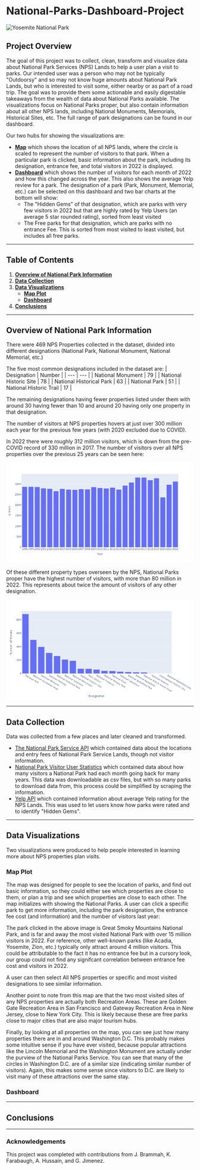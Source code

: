 # National-Parks-Dashboard-Project

![Yosemite National Park](https://roadtrippingcalifornia.com/wp-content/uploads/2022/06/El-Capitan-Yosemite.jpg)

## Project Overview

The goal of this project was to collect, clean, transform and visualize data about National Park Services (NPS) Lands to help a user plan a visit to parks. Our intended user was a person who may not be typically "Outdoorsy" and so may not know huge amounts about National Park Lands, but who is interested to visit some, either nearby or as part of a road trip. The goal was to provide them some actionable and easily digestable takeaways from the wealth of data about National Parks available. The visualizations focus on National Parks proper, but also contain information about all other NPS lands, including National Monuments, Memorials, Historical Sites, etc. The full range of park designations can be found in our dashboard.

Our two hubs for showing the visualizations are:
- [<b>Map</b>](https://github.com/jonnybrammah/National-Parks-Dashboard-Project/tree/main/Data%20Visualization/Map) which shows the location of all NPS lands, where the circle is scaled to represent the number of visitors to that park. When a particular park is clicked, basic information about the park, including its designation, entrance fee, and total visitors in 2022 is displayed.
- [<b>Dashboard</b>](https://github.com/jonnybrammah/National-Parks-Dashboard-Project/tree/main/Data%20Visualization/Graph) which shows the number of visitors for each month of 2022 and how this changed across the year. This also shows the average Yelp review for a park. The designation of a park (Park, Monument, Memorial, etc.) can be selected on this dashboard and two bar charts at the bottom will show:
   - The "Hidden Gems" of that designation, which are parks with very few visitors in 2022 but that are highly rated by Yelp Users (an average 5 star rounded rating), sorted from least visited
   - The Free parks for that designation, which are parks with no entrance Fee. This is sorted from most visited to least visited, but includes all free parks.

-----

## Table of Contents
1. [<b>Overview of National Park Information</b>](https://github.com/jonnybrammah/National-Parks-Dashboard-Project/blob/main/README.md#overview-of-national-park-information)
2. [<b>Data Collection</b>](https://github.com/jonnybrammah/National-Parks-Dashboard-Project/blob/main/README.md#data-collection)
3. [<b>Data Visualizations</b>](https://github.com/jonnybrammah/National-Parks-Dashboard-Project/blob/main/README.md#data-visualizations)
   - [<b>Map Plot</b>](https://github.com/jonnybrammah/National-Parks-Dashboard-Project/blob/main/README.md#map-plot)
   - [<b>Dashboard</b>](https://github.com/jonnybrammah/National-Parks-Dashboard-Project/blob/main/README.md#dashboard)
4. [<b>Conclusions</b>](https://github.com/jonnybrammah/National-Parks-Dashboard-Project/blob/main/README.md#conclusions)

-----

## Overview of National Park Information
There were 469 NPS Properties collected in the dataset, divided into different designations (National Park, National Monument, National Memorial, etc.)

The five most common designations included in the dataset are:
| Designation | Number |
| --- | --- |
| National Monument | 79 |
| National Historic Site | 78 |
| National Historical Park | 63 |
| National Park | 51 |
| National Historic Trail | 17 |

The remaining designations having fewer properties listed under them with around 30 having fewer than 10 and around 20 having only one property in that designation.

The number of visitors at NPS properties hovers at just over 300 million each year for the previous few years (with 2020 excluded due to COVID).

In 2022 there were roughly 312 million visitors, which is down from the pre-COVID record of 330 million in 2017. The number of visitors over all NPS properties over the previous 25 years can be seen here:

![Visitors over last 25 years](https://raw.githubusercontent.com/jonnybrammah/National-Parks-Dashboard-Project/main/Output/Images%20for%20Presentation/Visitors_for_previous_25_years.png)

Of these different property types overseen by the NPS, National Parks proper have the highest number of visitors, with more than 80 million in 2022. This represents about twice the amount of visitors of any other designation.

![Visitors by designation](https://raw.githubusercontent.com/jonnybrammah/National-Parks-Dashboard-Project/main/Output/Images%20for%20Presentation/Park_visitors_by_designation.png)

-----

## Data Collection

Data was collected from a few places and later cleaned and transformed.
- [The National Park Service API](https://www.nps.gov/subjects/developer/api-documentation.htm) which contained data about the locations and entry fees of National Park Service Lands, though not visitor information.
- [National Park Visitor User Statistics](https://irma.nps.gov/Stats/) which contained data about how many visitors a National Park had each month going back for many years. This data was downloadable as csv files, but with so many parks to download data from, this process could be simplified by scraping the information.
- [Yelp API](https://fusion.yelp.com/) which contained information about average Yelp rating for the NPS Lands. This was used to let users know how parks were rated and to identify "Hidden Gems".

-----

## Data Visualizations

Two visualizations were produced to help people interested in learning more about NPS properties plan visits.

### Map Plot

The map was designed for people to see the location of parks, and find out basic information, so they could either see which properties are close to them, or plan a trip and see which properties are close to each other. The map initializes with showing the National Parks. A user can click a specific park to get more information, including the park designation, the entrance fee cost (and information) and the number of visitors last year:


The park clicked in the above image is Great Smoky Mountains National Park, and is far and away the most visited National Park with over 15 million visitors in 2022. For reference, other well-known parks (like Acadia, Yosemite, Zion, etc.) typically only attract around 4 million visitors. This could be attributable to the fact it has no entrance fee but in a cursory look, our group could not find any signifcant correlation between entrance fee cost and visitors in 2022.

A user can then select All NPS properties or specific and most visited designations to see similar information.

Another point to note from this map are that the two most visited sites of any NPS properties are actually both Recreation Areas. These are Golden Gate Recreation Area in San Francisco and Gateway Recreation Area in New Jersey, close to New York City. This is likely because these are free parks close to major cities that are also major tourism hubs.



Finally, by looking at all properties on the map, you can see just how many properties there are in and around Washington D.C. This probably makes some intuitive sense if you have ever visited, because popular attractions like the Lincoln Memorial and the Washington Monument are actually under the purview of the National Parks Service. You can see that many of the circles in Washington D.C. are of a similar size (indicating similar number of visitors). Again, this makes some sense since visitors to D.C. are likely to visit many of these attractions over the same stay.



### Dashboard

-----
## Conclusions

-----
### Acknowledgements

This project was completed with contributions from J. Brammah, K. Farabaugh, A. Hussain, and G. Jimenez.
